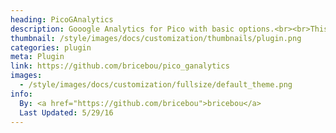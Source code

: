 ```yaml
---
heading: PicoGAnalytics
description: Gooogle Analytics for Pico with basic options.<br><br>This plugin will automatically add the Google Analytics tracking script to the < head > section of each page generated by Pico.
thumbnail: /style/images/docs/customization/thumbnails/plugin.png
categories: plugin
meta: Plugin
link: https://github.com/bricebou/pico_ganalytics
images:
  - /style/images/docs/customization/fullsize/default_theme.png
info:
  By: <a href="https://github.com/bricebou">bricebou</a>
  Last Updated: 5/29/16
---
```

